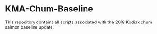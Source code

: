 # KMA-Chum-Baseline
This repository contains all scripts associated with the 2018 Kodiak chum salmon baseline update.
